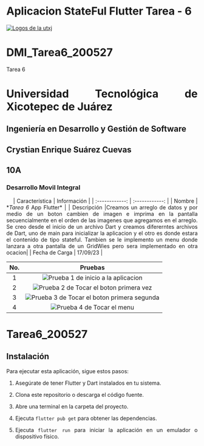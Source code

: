 # Aplicacion StateFul Flutter Tarea - 6

[![Logos de la utxj](https://i.postimg.cc/15q3LFXF/Banner-de-Twitch-Nubes-Gamer-Chica-Morado.png)](https://postimg.cc/MvzwBvyZ)

<div align="Justify">

# DMI_Tarea6_200527

Tarea 6

# Universidad Tecnológica de Xicotepec de Juárez

## Ingeniería en Desarrollo y Gestión de Software

## Crystian Enrique Suárez Cuevas

## 10A

### Desarrollo Movil Integral

&nbsp;
&nbsp;
| Característica | Información |
| :------------: | :------------: |
| Nombre | \*_Tarea 6_ App Flutter\* |
| Descripción |Creamos un arreglo de datos y por medio de un boton cambien de imagen e imprima en la pantalla secuencialmente en el orden de las imagenes que agregamos en el arreglo. Se creo desde el inicio de un archivo Dart y creamos difererntes archivos de Dart, uno de main para inicializar la aplicacion y el otro es donde estara el contenido de tipo stateful. Tambien se le implemento un menu donde lanzara a otra pantalla de un GridWies pero sera implementado en otra ocacion|
| Fecha de Carga | 17/09/23 |

| No. |                                                                Pruebas                                                                |
| :-: | :-----------------------------------------------------------------------------------------------------------------------------------: |
|  1  |     ![Prueba 1 de inicio a la aplicacion](https://github.com/srzzuares/dmi_tarea6_200527_flutter/blob/main/asset/pruebas/p-1.png)     |
|  2  |   ![Prueba 2 de Tocar el boton primera vez](https://github.com/srzzuares/dmi_tarea6_200527_flutter/blob/main/asset/pruebas/p-2.png)   |
|  3  | ![Prueba 3 de Tocar el boton primera segunda](https://github.com/srzzuares/dmi_tarea6_200527_flutter/blob/main/asset/pruebas/p-3.png) |
|  4  |         ![Prueba 4 de Tocar el menu](https://github.com/srzzuares/dmi_tarea6_200527_flutter/blob/main/asset/pruebas/p-4.png)          |

# Tarea6_200527

## Instalación

Para ejecutar esta aplicación, sigue estos pasos:

1. Asegúrate de tener Flutter y Dart instalados en tu sistema.

2. Clona este repositorio o descarga el código fuente.

3. Abre una terminal en la carpeta del proyecto.

4. Ejecuta `flutter pub get` para obtener las dependencias.

5. Ejecuta `flutter run` para iniciar la aplicación en un emulador o dispositivo físico.
